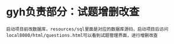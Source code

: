 # gyh负责部分：试题增删改查
```启动项目前改数据库，resources/sql里面是对应的数据库源码，启动项目后访问local8080/html/questions.html可以看到试题管理界面，进行增删改查```
